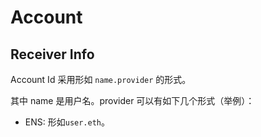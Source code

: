 # Account

## Receiver Info

Account Id 采用形如 `name.provider` 的形式。

其中 name 是用户名。provider 可以有如下几个形式（举例）：

- ENS: 形如`user.eth`。
